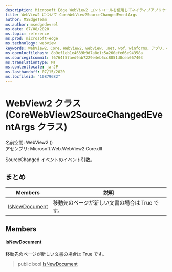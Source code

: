 ```yaml
---
description: Microsoft Edge WebView2 コントロールを使用してネイティブアプリケーションに web 技術 (HTML、CSS、JavaScript) を埋め込む
title: WebView2 について CoreWebView2SourceChangedEventArgs
author: MSEdgeTeam
ms.author: msedgedevrel
ms.date: 07/08/2020
ms.topic: reference
ms.prod: microsoft-edge
ms.technology: webview
keywords: WebView2、Core、WebView2、webview、.net、wpf、winforms、アプリ、edge、CoreWebView2、CoreWebView2Controller、browser control、edge html、Microsoft の WebView2。 CoreWebView2SourceChangedEventArgs。
ms.openlocfilehash: 8b9ef1eb1e4639b9d7a8e1c5a260efe66e94358a
ms.sourcegitcommit: f6764f57aed9ab7229e4eb6cc8851d0cea667403
ms.translationtype: MT
ms.contentlocale: ja-JP
ms.lasthandoff: 07/15/2020
ms.locfileid: "10879682"
---
```

# WebView2 クラス (CoreWebView2SourceChangedEventArgs クラス) 

名前空間: WebView2 () \
アセンブリ: Microsoft.Web.WebView2.Core.dll

SourceChanged イベントのイベント引数。

## まとめ

 Members                        | 説明
--------------------------------|---------------------------------------------
[IsNewDocument](#isnewdocument) | 移動先のページが新しい文書の場合は True です。

## Members

#### IsNewDocument 

移動先のページが新しい文書の場合は True です。

> public bool [IsNewDocument](#isnewdocument)

